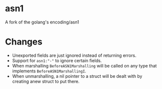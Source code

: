 # asn1
A fork of the golang's encoding/asn1

# Changes

  * Unexported fields are just ignored instead of returning errors.
  * Support for `asn1:"-"` to ignore certain fields.
  * When marshalling `BeforeASN1Marshalling` will be called on any type that implements `BeforeASN1MarshallingI`.
  * When unmarshalling, a nil pointer to a struct will be dealt with by creating anew struct to put there.